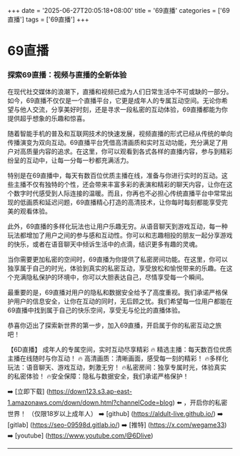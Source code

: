 +++
date = '2025-06-27T20:05:18+08:00'
title = '69直播'
categories = ['69直播']
tags = ['69直播']
+++

# 69直播

### 探索69直播：视频与直播的全新体验

在现代社交媒体的浪潮下，直播和视频已成为人们日常生活中不可或缺的一部分。如今，69直播不仅仅是一个直播平台，它更是成年人的专属互动空间。无论你希望与他人交流，分享美好时刻，还是寻求一段私密的互动体验，69直播都能为你提供超乎想象的乐趣和惊喜。

随着智能手机的普及和互联网技术的快速发展，视频直播的形式已经从传统的单向传播演变为双向互动。69直播平台凭借高清画质和实时互动功能，充分满足了用户对高质量内容的追求。在这里，你可以观看到各式各样的直播内容，参与到精彩纷呈的互动中，让每一分每一秒都充满活力。

特别是在69直播中，每天有数百位优质主播在线，准备与你进行实时的互动。这些主播不仅有独特的个性，还会带来丰富多彩的表演和精彩的聊天内容，让你在这个数字时代感受到人际连接的温暖。而且，你再也不必担心传统直播平台中常常出现的低画质和延迟问题，69直播精心打造的高清技术，让你每时每刻都能享受完美的观看体验。

此外，69直播的多样化玩法也让用户乐趣无穷。从语音聊天到游戏互动，每一种玩法都增加了用户之间的参与感和互动性。你可以和志趣相投的朋友一起分享游戏的快乐，或者在语音聊天中倾诉生活中的点滴，结识更多有趣的灵魂。

当你需要更加私密的空间时，69直播为你提供了私密房间功能。在这里，你可以独享属于自己的时光，体验到真实的私密互动，享受放松和愉悦带来的乐趣。在这个充满隐私保护的环境中，你可以大胆表达自己，尽情享受每一个瞬间。

最重要的是，69直播对用户的隐私和数据安全给予了高度重视。我们承诺严格保护用户的信息安全，让你在互动的同时，无后顾之忧。我们希望每一位用户都能在69直播中找到属于自己的快乐空间，享受无与伦比的直播体验。

恭喜你迈出了探索新世界的第一步，加入69直播，开启属于你的私密互动之旅吧！

【6D直播】
 成年人的专属空间，实时互动尽享精彩
🔥 精选主播：每天数百位优质主播在线随时与你互动！
🔥 高清画质：清晰画面，感受每一刻的精彩！
🔥多样化玩法：语音聊天、游戏互动，刺激无穷！
🔥私密房间：独享专属时光，体验真实的私密体验！
🔥安全保障：隐私与数据安全，我们承诺严格保护！

➡️ [立即下载] (https://down123.s3.ap-east-1.amazonaws.com/down/down.html?channelCode=blog) ⬅️ ，开启你的私密世界！
 （仅限18岁以上成年人）
➡️ [github] (https://aldult-live.github.io/)
➡️ [gitlab] (https://seo-09598d.gitlab.io/)
➡️ [推特] (https://x.com/wegame33)
➡️ [youtube] (https://www.youtube.com/@6Dlive)

---
